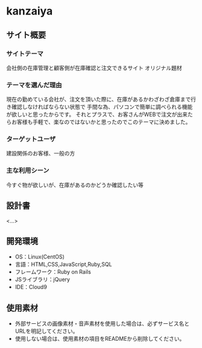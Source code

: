 # kanzaiya

## サイト概要
### サイトテーマ
会社側の在庫管理と顧客側が在庫確認と注文できるサイト
オリジナル題材


### テーマを選んだ理由
現在の勤めている会社が、注文を頂いた際に、在庫があるかわざわざ倉庫まで行き確認しなければならない状態で
手間な為、パソコンで簡単に調べられる機能が欲しいと思ったからです。
それとプラスで、お客さんがWEBで注文が出来たらお客様も手軽で、楽なのではないかと思ったのでこのテーマに決めました。

### ターゲットユーザ
建設関係のお客様、一般の方

### 主な利用シーン
今すぐ物が欲しいが、在庫があるのかどうか確認したい等

## 設計書
<...>

## 開発環境
- OS：Linux(CentOS)
- 言語：HTML,CSS,JavaScript,Ruby,SQL
- フレームワーク：Ruby on Rails
- JSライブラリ：jQuery
- IDE：Cloud9

## 使用素材
- 外部サービスの画像素材・音声素材を使用した場合は、必ずサービス名とURLを明記してください。
- 使用しない場合は、使用素材の項目をREADMEから削除してください。